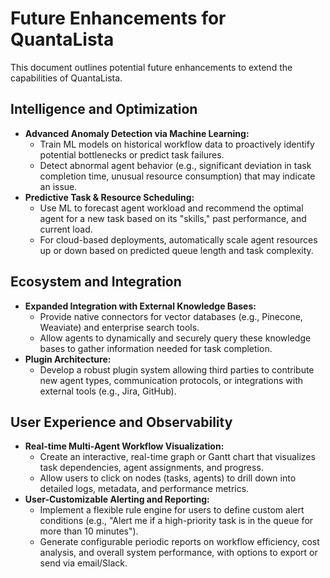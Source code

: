 # Future Enhancements for QuantaLista

This document outlines potential future enhancements to extend the capabilities of QuantaLista.

## Intelligence and Optimization

- **Advanced Anomaly Detection via Machine Learning:**
  - Train ML models on historical workflow data to proactively identify potential bottlenecks or predict task failures.
  - Detect abnormal agent behavior (e.g., significant deviation in task completion time, unusual resource consumption) that may indicate an issue.
- **Predictive Task & Resource Scheduling:**
  - Use ML to forecast agent workload and recommend the optimal agent for a new task based on its "skills," past performance, and current load.
  - For cloud-based deployments, automatically scale agent resources up or down based on predicted queue length and task complexity.

## Ecosystem and Integration

- **Expanded Integration with External Knowledge Bases:**
  - Provide native connectors for vector databases (e.g., Pinecone, Weaviate) and enterprise search tools.
  - Allow agents to dynamically and securely query these knowledge bases to gather information needed for task completion.
- **Plugin Architecture:**
  - Develop a robust plugin system allowing third parties to contribute new agent types, communication protocols, or integrations with external tools (e.g., Jira, GitHub).

## User Experience and Observability

- **Real-time Multi-Agent Workflow Visualization:**
  - Create an interactive, real-time graph or Gantt chart that visualizes task dependencies, agent assignments, and progress.
  - Allow users to click on nodes (tasks, agents) to drill down into detailed logs, metadata, and performance metrics.
- **User-Customizable Alerting and Reporting:**
  - Implement a flexible rule engine for users to define custom alert conditions (e.g., "Alert me if a high-priority task is in the queue for more than 10 minutes").
  - Generate configurable periodic reports on workflow efficiency, cost analysis, and overall system performance, with options to export or send via email/Slack.
